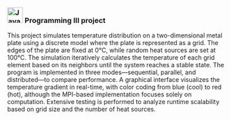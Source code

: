 ### <img src="https://raw.githubusercontent.com/danielcranney/readme-generator/main/public/icons/skills/java-colored.svg" width="36" height="36" alt="Java" /> Programming III project

This project simulates temperature distribution on a two-dimensional metal plate using a discrete model where the plate is represented as a grid. The edges of the plate are fixed at 0°C, while random heat sources are set at 100°C. The simulation iteratively calculates the temperature of each grid element based on its neighbors until the system reaches a stable state. The program is implemented in three modes—sequential, parallel, and distributed—to compare performance. A graphical interface visualizes the temperature gradient in real-time, with color coding from blue (cool) to red (hot), although the MPI-based implementation focuses solely on computation. Extensive testing is performed to analyze runtime scalability based on grid size and the number of heat sources.
